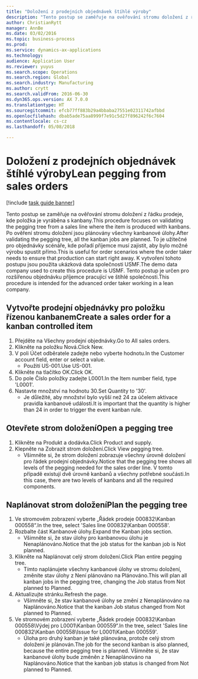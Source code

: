 ```yaml
--- 
title: "Doložení z prodejních objednávek štíhlé výroby"
description: "Tento postup se zaměřuje na ověřování stromu doložení z řádku prodeje, kde položka je vyráběna s kanbany."
author: ChristianRytt
manager: AnnBe
ms.date: 03/02/2016
ms.topic: business-process
ms.prod: 
ms.service: dynamics-ax-applications
ms.technology: 
audience: Application User
ms.reviewer: yuyus
ms.search.scope: Operations
ms.search.region: Global
ms.search.industry: Manufacturing
ms.author: crytt
ms.search.validFrom: 2016-06-30
ms.dyn365.ops.version: AX 7.0.0
ms.translationtype: HT
ms.sourcegitcommit: efcb77ff883b29a4bbaba27551e02311742afbbd
ms.openlocfilehash: dbab5ade75aa8999f7e91c5d27f896242f6c7604
ms.contentlocale: cs-cz
ms.lasthandoff: 05/08/2018

---
```

# <a name="lean-pegging-from-sales-orders"></a><span data-ttu-id="992ee-103">Doložení z prodejních objednávek štíhlé výroby</span><span class="sxs-lookup"><span data-stu-id="992ee-103">Lean pegging from sales orders</span></span>

[!include [task guide banner](../../includes/task-guide-banner.md)]

<span data-ttu-id="992ee-104">Tento postup se zaměřuje na ověřování stromu doložení z řádku prodeje, kde položka je vyráběna s kanbany.</span><span class="sxs-lookup"><span data-stu-id="992ee-104">This procedure focuses on validating the pegging tree from a sales line where the item is produced with kanbans.</span></span> <span data-ttu-id="992ee-105">Po ověření stromu doložení jsou plánovány všechny kanbanové úlohy.</span><span class="sxs-lookup"><span data-stu-id="992ee-105">After validating the pegging tree, all the kanban jobs are planned.</span></span> <span data-ttu-id="992ee-106">To je užitečné pro objednávky scénáře, kde pořadí příjemce musí zajistit, aby bylo možné výrobu spustit přímo.</span><span class="sxs-lookup"><span data-stu-id="992ee-106">This is useful for order scenarios where the order taker needs to ensure that production can start right away.</span></span> <span data-ttu-id="992ee-107">K vytvoření tohoto postupu jsou použita ukázková data společnosti USMF.</span><span class="sxs-lookup"><span data-stu-id="992ee-107">The demo data company used to create this procedure is USMF.</span></span> <span data-ttu-id="992ee-108">Tento postup je určen pro rozšířenou objednávku příjemce pracující ve štíhlé společnosti.</span><span class="sxs-lookup"><span data-stu-id="992ee-108">This procedure is intended for the advanced order taker working in a lean company.</span></span>


## <a name="create-a-sales-order-for-a-kanban-controlled-item"></a><span data-ttu-id="992ee-109">Vytvořte prodejní objednávky pro položku řízenou kanbanem</span><span class="sxs-lookup"><span data-stu-id="992ee-109">Create a sales order for a kanban controlled item</span></span>
1. <span data-ttu-id="992ee-110">Přejděte na Všechny prodejní objednávky.</span><span class="sxs-lookup"><span data-stu-id="992ee-110">Go to All sales orders.</span></span>
2. <span data-ttu-id="992ee-111">Klikněte na položku Nová.</span><span class="sxs-lookup"><span data-stu-id="992ee-111">Click New.</span></span>
3. <span data-ttu-id="992ee-112">V poli Účet odběratele zadejte nebo vyberte hodnotu.</span><span class="sxs-lookup"><span data-stu-id="992ee-112">In the Customer account field, enter or select a value.</span></span>
    * <span data-ttu-id="992ee-113">Použití US-001.</span><span class="sxs-lookup"><span data-stu-id="992ee-113">Use US-001.</span></span>  
4. <span data-ttu-id="992ee-114">Klikněte na tlačítko OK.</span><span class="sxs-lookup"><span data-stu-id="992ee-114">Click OK.</span></span>
5. <span data-ttu-id="992ee-115">Do pole Číslo položky zadejte L0001.</span><span class="sxs-lookup"><span data-stu-id="992ee-115">In the Item number field, type 'L0001'.</span></span>
6. <span data-ttu-id="992ee-116">Nastavte množství na hodnotu 30.</span><span class="sxs-lookup"><span data-stu-id="992ee-116">Set Quantity to '30'.</span></span>
    * <span data-ttu-id="992ee-117">Je důležité, aby množství bylo vyšší než 24 za účelem aktivace pravidla kanbanové události.</span><span class="sxs-lookup"><span data-stu-id="992ee-117">It is important that the quantity is higher than 24 in order to trigger the event kanban rule.</span></span>  

## <a name="open-a-pegging-tree"></a><span data-ttu-id="992ee-118">Otevřete strom doložení</span><span class="sxs-lookup"><span data-stu-id="992ee-118">Open a pegging tree</span></span> 
1. <span data-ttu-id="992ee-119">Klikněte na Produkt a dodávka.</span><span class="sxs-lookup"><span data-stu-id="992ee-119">Click Product and supply.</span></span>
2. <span data-ttu-id="992ee-120">Klepněte na Zobrazit strom doložení.</span><span class="sxs-lookup"><span data-stu-id="992ee-120">Click View pegging tree.</span></span>
    * <span data-ttu-id="992ee-121">Všimněte si, že strom doložení zobrazuje všechny úrovně doložení pro řádek prodejní objednávky.</span><span class="sxs-lookup"><span data-stu-id="992ee-121">Notice that the pegging tree shows all levels of the pegging needed for the sales order line.</span></span> <span data-ttu-id="992ee-122">V tomto případě existují dvě úrovně kanbanů a všechny potřebné součásti.</span><span class="sxs-lookup"><span data-stu-id="992ee-122">In this case, there are two levels of kanbans and all the required components.</span></span>  

## <a name="plan-the-pegging-tree"></a><span data-ttu-id="992ee-123">Naplánovat strom doložení</span><span class="sxs-lookup"><span data-stu-id="992ee-123">Plan the pegging tree</span></span>
1. <span data-ttu-id="992ee-124">Ve stromovém zobrazení vyberte „Řádek prodeje 000832\Kanban 000558“.</span><span class="sxs-lookup"><span data-stu-id="992ee-124">In the tree, select 'Sales line 000832\Kanban 000558'.</span></span>
2. <span data-ttu-id="992ee-125">Rozbalte část Kanbanové úlohy.</span><span class="sxs-lookup"><span data-stu-id="992ee-125">Expand the Kanban jobs section.</span></span>
    * <span data-ttu-id="992ee-126">Všimněte si, že stav úlohy pro kanbanovou úlohu je Nenaplánováno.</span><span class="sxs-lookup"><span data-stu-id="992ee-126">Notice that the job status for the kanban job is Not planned.</span></span>  
3. <span data-ttu-id="992ee-127">Klikněte na Naplánovat celý strom doložení.</span><span class="sxs-lookup"><span data-stu-id="992ee-127">Click Plan entire pegging tree.</span></span>
    * <span data-ttu-id="992ee-128">Tímto naplánujete všechny kanbanové úlohy ve stromu doložení, změníte stav úlohy z Není plánováno na Plánováno.</span><span class="sxs-lookup"><span data-stu-id="992ee-128">This will plan all kanban jobs in the pegging tree, changing the Job status from Not planned to Planned.</span></span>  
4. <span data-ttu-id="992ee-129">Aktualizujte stránku.</span><span class="sxs-lookup"><span data-stu-id="992ee-129">Refresh the page.</span></span>
    * <span data-ttu-id="992ee-130">Všimněte si, že stav kanbanové úlohy se změní z Nenaplánováno na Naplánováno.</span><span class="sxs-lookup"><span data-stu-id="992ee-130">Notice that the kanban Job status changed from Not planned to Planned.</span></span>  
5. <span data-ttu-id="992ee-131">Ve stromovém zobrazení vyberte „Řádek prodeje 000832\Kanban 000558\Výdej pro L0001\Kanban 000559“.</span><span class="sxs-lookup"><span data-stu-id="992ee-131">In the tree, select 'Sales line 000832\Kanban 000558\Issue for L0001\Kanban 000559'.</span></span>
    * <span data-ttu-id="992ee-132">Úloha pro druhý kanban je také plánována, protože celý strom doložení je plánován.</span><span class="sxs-lookup"><span data-stu-id="992ee-132">The job for the second kanban is also planned, because the entire pegging tree is planned.</span></span> <span data-ttu-id="992ee-133">Všimněte si, že stav kanbanové úlohy bude změněn z Nenaplánováno na Naplánováno.</span><span class="sxs-lookup"><span data-stu-id="992ee-133">Notice that the kanban job status is changed from Not planned to Planned.</span></span>  


